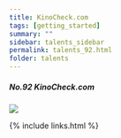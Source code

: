 ```yaml
---
title: KinoCheck.com
tags: [getting_started]
summary: ""
sidebar: talents_sidebar
permalink: talents_92.html
folder: talents
---
```



##### No.92 KinoCheck.com

![](https://yt3.ggpht.com/ytc/AKedOLTbCtN02EVfFE-YogZWgxCbRLhByR3LD-ACoef0xg=s176-c-k-c0x00ffffff-no-rj)






{% include links.html %}
